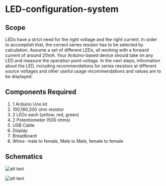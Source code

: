 # LED-configuration-system

## Scope 
LEDs have a strict need for the right voltage and the right current. In order to accomplish that, the correct series resistor has to be selected by calculation. Assume a set of different LEDs, all working with a forward current of around 20mA. Your Arduino-based device should take on any LED and measure the operation point voltage. In the next steps, information about the LED, including recommendations for series resistors at different source voltages and other useful usage recommendations and values are to be displayed.
## Components Required
1. 1 Arduino Uno kit
2. 100,180,200 ohm resistor
3. 2 LEDs each (yellow, red, green)
4. 2 Potentiometer (500 ohms)
5. USB Cable
6. Display
7. Breadboard
8. Wires- male to female, Male to Male, female to female

## Schematics

![alt text](https://github.com/rohansuri1996/LED-configuration-system/blob/master/Circuit%20Diagram.png)

![alt text](https://github.com/rohansuri1996/LED-configuration-system/blob/master/schematic.png)

